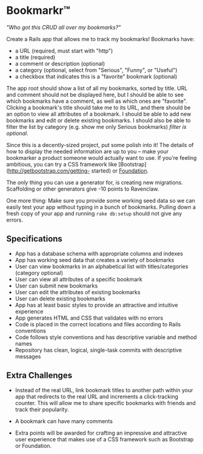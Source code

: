 # Bookmarkr&trade;

*"Who got this CRUD all over my bookmarks?"*

Create a Rails app that allows me to track my bookmarks! Bookmarks have:

* a URL (required, must start with "http")
* a title (required)
* a comment or description (optional)
* a category (optional, select from "Serious", "Funny", or "Useful")
* a checkbox that indicates this is a "favorite" bookmark (optional)

The app root should show a list of all my bookmarks, sorted by title. URL and
comment should not be displayed here, but I should be able to see which
bookmarks have a comment, as well as which ones are "favorite". Clicking a
bookmark's title should take me to its URL, and there should be an option to
view all attributes of a bookmark. I should be able to add new bookmarks and
edit or delete existing bookmarks. I should also be able to filter the list by
category (e.g. show me only Serious bookmarks) *filter is optional*.

Since this is a decently-sized project, put some polish into it! The details of
how to display the needed information are up to you &ndash; make your bookmarker
a product someone would actually want to use. If you're feeling ambitious, you
can try a CSS framework like [Bootstrap](http://getbootstrap.com/getting-
started) or [Foundation](http://foundation.zurb.com/docs/applications.html).

The *only* thing you can use a generator for, is creating new migrations.
Scaffolding or other generators give -10 points to Ravenclaw.

One more thing: Make sure you provide some working seed data so we can easily
test your app without typing in a bunch of bookmarks. Pulling down a fresh copy
of your app and running `rake db:setup` should not give any errors.

## Specifications

* App has a database schema with appropriate columns and indexes
* App has working seed data that creates a variety of bookmarks
* User can view bookmarks in an alphabetical list with titles/categories (category optional)
* User can view all attributes of a specific bookmark
* User can submit new bookmarks
* User can edit the attributes of existing bookmarks
* User can delete existing bookmarks
* App has at least basic styles to provide an attractive and intuitive experience
* App generates HTML and CSS that validates with no errors
* Code is placed in the correct locations and files according to Rails conventions
* Code follows style conventions and has descriptive variable and method names
* Repository has clean, logical, single-task commits with descriptive messages

## Extra Challenges

* Instead of the real URL, link bookmark titles to another path within your app
  that redirects to the real URL and increments a click-tracking counter. This
  will allow me to share specific bookmarks with friends and track their
  popularity.

* A bookmark can have many comments

* Extra points will be awarded for crafting an impressive and attractive user
  experience that makes use of a CSS framework such as Bootstrap or Foundation.
